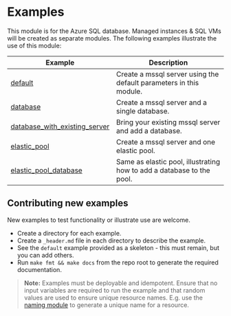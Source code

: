 # Examples

This module is for the Azure SQL database.  Managed instances & SQL VMs will be created as separate modules.  The following examples illustrate the use of this module:

|Example |Description|
|--|--|
| [default](./default/) | Create a mssql server using the default parameters in this module.
| [database](./database/) | Create a mssql server and a single database.
| [database_with_existing_server](./database_with_existing_server/) | Bring your existing mssql server and add a database.
| [elastic_pool](./elastic_pool/) | Create a mssql server and one elastic pool.
| [elastic_pool_database](./elastic_pool_database/) | Same as elastic pool, illustrating how to add a database to the pool.

## Contributing new examples

New examples to test functionality or illustrate use are welcome.

- Create a directory for each example.
- Create a `_header.md` file in each directory to describe the example.
- See the `default` example provided as a skeleton - this must remain, but you can add others.
- Run `make fmt && make docs` from the repo root to generate the required documentation.

> **Note:** Examples must be deployable and idempotent. Ensure that no input variables are required to run the example and that random values are used to ensure unique resource names. E.g. use the [naming module](https://registry.terraform.io/modules/Azure/naming/azurerm/latest) to generate a unique name for a resource.
